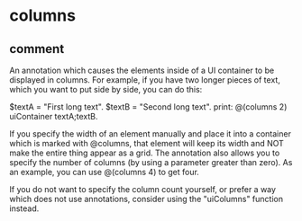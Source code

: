 # columns
## comment

An annotation which causes the elements inside of a UI container to be displayed in columns.
For example, if you have two longer pieces of text, which you want to put side by side, you can do this:

$textA = "First long text".
$textB = "Second long text".
print: @(columns 2) uiContainer textA;textB.

If you specify the width of an element manually and place it into a container which is marked with @columns, that element will keep its width and NOT make the entire thing appear as a grid.
The annotation also allows you to specify the number of columns (by using a parameter greater than zero). As an example, you can use @(columns 4) to get four.

If you do not want to specify the column count yourself, or prefer a way which does not use annotations, consider using the "uiColumns" function instead.
